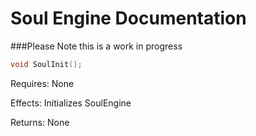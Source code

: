 Soul Engine Documentation
=====
###Please Note this is a work in progress


```C++
void SoulInit();
```

Requires: None

Effects: Initializes SoulEngine

Returns: None